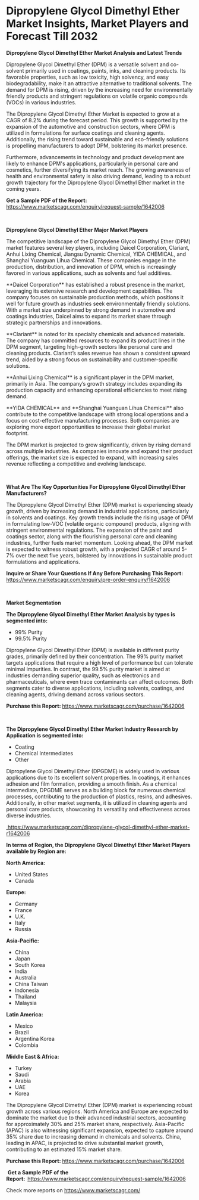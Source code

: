 <p><h1>Dipropylene Glycol Dimethyl Ether Market Insights, Market Players and Forecast Till 2032</h1></p><p><strong>Dipropylene Glycol Dimethyl Ether Market Analysis and Latest Trends</strong></p>
<p><p>Dipropylene Glycol Dimethyl Ether (DPM) is a versatile solvent and co-solvent primarily used in coatings, paints, inks, and cleaning products. Its favorable properties, such as low toxicity, high solvency, and easy biodegradability, make it an attractive alternative to traditional solvents. The demand for DPM is rising, driven by the increasing need for environmentally friendly products and stringent regulations on volatile organic compounds (VOCs) in various industries.</p><p>The Dipropylene Glycol Dimethyl Ether Market is expected to grow at a CAGR of 8.2% during the forecast period. This growth is supported by the expansion of the automotive and construction sectors, where DPM is utilized in formulations for surface coatings and cleaning agents. Additionally, the rising trend toward sustainable and eco-friendly solutions is propelling manufacturers to adopt DPM, bolstering its market presence.</p><p>Furthermore, advancements in technology and product development are likely to enhance DPM's applications, particularly in personal care and cosmetics, further diversifying its market reach. The growing awareness of health and environmental safety is also driving demand, leading to a robust growth trajectory for the Dipropylene Glycol Dimethyl Ether market in the coming years.</p></p>
<p><strong>Get a Sample PDF of the Report:&nbsp;</strong> <a href="https://www.marketscagr.com/enquiry/request-sample/1642006?utm_campaign=2998&utm_medium=2&utm_source=Github&utm_content=ia&utm_term=02042025&utm_id=dipropylene-glycol-dimethyl-ether">https://www.marketscagr.com/enquiry/request-sample/1642006</a></p>
<p>&nbsp;</p>
<p><strong>Dipropylene Glycol Dimethyl Ether Major Market Players</strong></p>
<p><p>The competitive landscape of the Dipropylene Glycol Dimethyl Ether (DPM) market features several key players, including Daicel Corporation, Clariant, Anhui Lixing Chemical, Jiangsu Dynamic Chemical, YIDA CHEMICAL, and Shanghai Yuanguan Lihua Chemical. These companies engage in the production, distribution, and innovation of DPM, which is increasingly favored in various applications, such as solvents and fuel additives.</p><p>**Daicel Corporation** has established a robust presence in the market, leveraging its extensive research and development capabilities. The company focuses on sustainable production methods, which positions it well for future growth as industries seek environmentally friendly solutions. With a market size underpinned by strong demand in automotive and coatings industries, Daicel aims to expand its market share through strategic partnerships and innovations. </p><p>**Clariant** is noted for its specialty chemicals and advanced materials. The company has committed resources to expand its product lines in the DPM segment, targeting high-growth sectors like personal care and cleaning products. Clariant’s sales revenue has shown a consistent upward trend, aided by a strong focus on sustainability and customer-specific solutions.</p><p>**Anhui Lixing Chemical** is a significant player in the DPM market, primarily in Asia. The company’s growth strategy includes expanding its production capacity and enhancing operational efficiencies to meet rising demand. </p><p>**YIDA CHEMICAL** and **Shanghai Yuanguan Lihua Chemical** also contribute to the competitive landscape with strong local operations and a focus on cost-effective manufacturing processes. Both companies are exploring more export opportunities to increase their global market footprint.</p><p>The DPM market is projected to grow significantly, driven by rising demand across multiple industries. As companies innovate and expand their product offerings, the market size is expected to expand, with increasing sales revenue reflecting a competitive and evolving landscape.</p></p>
<p>&nbsp;</p>
<p><strong>What Are The Key Opportunities For Dipropylene Glycol Dimethyl Ether Manufacturers?</strong></p>
<p><p>The Dipropylene Glycol Dimethyl Ether (DPM) market is experiencing steady growth, driven by increasing demand in industrial applications, particularly in solvents and coatings. Key growth trends include the rising usage of DPM in formulating low-VOC (volatile organic compound) products, aligning with stringent environmental regulations. The expansion of the paint and coatings sector, along with the flourishing personal care and cleaning industries, further fuels market momentum. Looking ahead, the DPM market is expected to witness robust growth, with a projected CAGR of around 5-7% over the next five years, bolstered by innovations in sustainable product formulations and applications.</p></p>
<p><strong>Inquire or Share Your Questions If Any Before Purchasing This Report:</strong> <a href="https://www.marketscagr.com/enquiry/pre-order-enquiry/1642006?utm_campaign=2998&utm_medium=2&utm_source=Github&utm_content=ia&utm_term=02042025&utm_id=dipropylene-glycol-dimethyl-ether">https://www.marketscagr.com/enquiry/pre-order-enquiry/1642006</a></p>
<p>&nbsp;</p>
<p><strong>Market Segmentation</strong></p>
<p><strong>The Dipropylene Glycol Dimethyl Ether Market Analysis by types is segmented into:</strong></p>
<p><ul><li>99% Purity</li><li>99.5% Purity</li></ul></p>
<p><p>Dipropylene Glycol Dimethyl Ether (DPM) is available in different purity grades, primarily defined by their concentration. The 99% purity market targets applications that require a high level of performance but can tolerate minimal impurities. In contrast, the 99.5% purity market is aimed at industries demanding superior quality, such as electronics and pharmaceuticals, where even trace contaminants can affect outcomes. Both segments cater to diverse applications, including solvents, coatings, and cleaning agents, driving demand across various sectors.</p></p>
<p><strong>Purchase this Report:&nbsp;</strong><a href="https://www.marketscagr.com/purchase/1642006?utm_campaign=2998&utm_medium=2&utm_source=Github&utm_content=ia&utm_term=02042025&utm_id=dipropylene-glycol-dimethyl-ether">https://www.marketscagr.com/purchase/1642006</a></p>
<p>&nbsp;</p>
<p><strong>The Dipropylene Glycol Dimethyl Ether Market Industry Research by Application is segmented into:</strong></p>
<p><ul><li>Coating</li><li>Chemical Intermediates</li><li>Other</li></ul></p>
<p><p>Dipropylene Glycol Dimethyl Ether (DPGDME) is widely used in various applications due to its excellent solvent properties. In coatings, it enhances adhesion and film formation, providing a smooth finish. As a chemical intermediate, DPGDME serves as a building block for numerous chemical processes, contributing to the production of plastics, resins, and adhesives. Additionally, in other market segments, it is utilized in cleaning agents and personal care products, showcasing its versatility and effectiveness across diverse industries.</p></p>
<p><a href="https://www.marketscagr.com/dipropylene-glycol-dimethyl-ether-market-r1642006?utm_campaign=2998&utm_medium=2&utm_source=Github&utm_content=ia&utm_term=02042025&utm_id=dipropylene-glycol-dimethyl-ether">&nbsp;https://www.marketscagr.com/dipropylene-glycol-dimethyl-ether-market-r1642006</a></p>
<p><strong>In terms of Region, the Dipropylene Glycol Dimethyl Ether Market Players available by Region are:</strong></p>
<p>
    <p> <strong> North America: </strong>
        <ul>
            <li>United States</li>
            <li>Canada</li>
        </ul>
        </p> 
    <p> <strong> Europe: </strong>
        <ul>
            <li>Germany</li>
            <li>France</li>
            <li>U.K.</li>
            <li>Italy</li>
            <li>Russia</li>
        </ul>
        </p> 
    <p> <strong> Asia-Pacific: </strong>
        <ul>
            <li>China</li>
            <li>Japan</li>
            <li>South Korea</li>
            <li>India</li>
            <li>Australia</li>
            <li>China Taiwan</li>
            <li>Indonesia</li>
            <li>Thailand</li>
            <li>Malaysia</li>
        </ul>
        </p> 
    <p> <strong> Latin America: </strong>
        <ul>
            <li>Mexico</li>
            <li>Brazil</li>
            <li>Argentina Korea</li>
            <li>Colombia</li>
        </ul>
        </p> 
    <p> <strong> Middle East & Africa: </strong>
        <ul>
            <li>Turkey</li>
            <li>Saudi</li>
            <li>Arabia</li>
            <li>UAE</li>
            <li>Korea</li>
        </ul>
    </p>
    </p>
<p><p>The Dipropylene Glycol Dimethyl Ether (DPM) market is experiencing robust growth across various regions. North America and Europe are expected to dominate the market due to their advanced industrial sectors, accounting for approximately 30% and 25% market share, respectively. Asia-Pacific (APAC) is also witnessing significant expansion, expected to capture around 35% share due to increasing demand in chemicals and solvents. China, leading in APAC, is projected to drive substantial market growth, contributing to an estimated 15% market share.</p></p>
<p><strong>Purchase this Report: </strong><a href="https://www.marketscagr.com/purchase/1642006?utm_campaign=2998&utm_medium=2&utm_source=Github&utm_content=ia&utm_term=02042025&utm_id=dipropylene-glycol-dimethyl-ether">https://www.marketscagr.com/purchase/1642006</a></p>
<p>&nbsp;<strong>Get a Sample PDF of the Report:&nbsp;&nbsp;</strong><a href="https://www.marketscagr.com/enquiry/request-sample/1642006?utm_campaign=2998&utm_medium=2&utm_source=Github&utm_content=ia&utm_term=02042025&utm_id=dipropylene-glycol-dimethyl-ether">https://www.marketscagr.com/enquiry/request-sample/1642006</a></p>
<p><strong></strong></p>
<p>Check more reports on <a href="https://www.marketscagr.com/?utm_campaign=2998&utm_medium=2&utm_source=Github&utm_content=ia&utm_term=02042025&utm_id=dipropylene-glycol-dimethyl-ether">https://www.marketscagr.com/</a></p>
